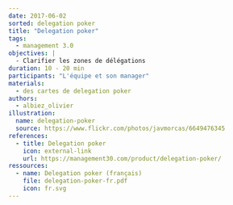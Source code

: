 ```yaml
---
date: 2017-06-02
sorted: delegation poker
title: "Delegation poker"
tags:
  - management 3.0
objectives: |
  - Clarifier les zones de délégations
duration: 10 - 20 min
participants: "L'équipe et son manager"
materials:
  - des cartes de delegation poker
authors:
  - albiez_olivier
illustration:
  name: delegation-poker
  source: https://www.flickr.com/photos/javmorcas/6649476345
references:
  - title: Delegation poker
    icon: external-link
    url: https://management30.com/product/delegation-poker/
ressources:
  - name: Delegation poker (français)
    file: delegation-poker-fr.pdf
    icon: fr.svg
---
```

